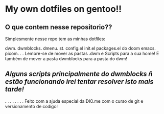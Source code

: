 # My own dotfiles on gentoo!!

## O que contem nesse repositorio??

Simplesmente nesse repo tem as minhas dotfiles:

dwm.
dwmblocks.
dmenu.
st.
config.el init.el packages.el do doom emacs.
picom.
.
.
Lembre-se de mover as pastas .dwm e Scripts para a sua home!
E também de mover a pasta dwmblocks para a pasta do dwm!

## *Alguns scripts principalmente do dwmblocks ñ estão funcionando irei tentar resolver isto mais tarde!*
.
.
.
.
.
.
.
.
Feito com a ajuda especial da DIO.me
com o curso de git e versionamento de codigo!
